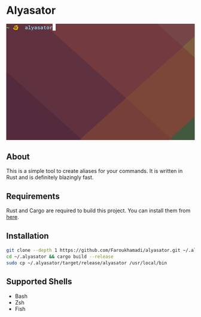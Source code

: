 # Alyasator

![alyasator demo](assets/demo.gif)

## About

This is a simple tool to create aliases for your commands. It is written in Rust and is definitely blazingly fast.

## Requirements

Rust and Cargo are required to build this project. You can install them from [here](https://rustup.rs).

## Installation

```bash
git clone --depth 1 https://github.com/Faroukhamadi/alyasator.git ~/.alyasator
cd ~/.alyasator && cargo build --release
sudo cp ~/.alyasator/target/release/alyasator /usr/local/bin
```

## Supported Shells

- Bash
- Zsh
- Fish
